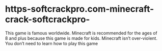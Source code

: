# https-softcrackpro.com-minecraft-crack-softcrackpro-
This game is famous worldwide. Minecraft is recommended for the ages of 8 and plus because this game is made for kids. Minecraft isn’t over-violent. You don’t need to learn how to play this game
